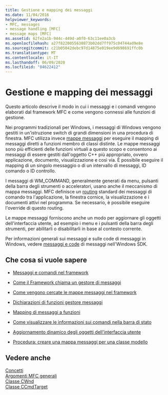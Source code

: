 ```yaml
---
title: Gestione e mapping dei messaggi
ms.date: 11/04/2016
helpviewer_keywords:
- MFC, messages
- message handling [MFC]
- message maps [MFC]
ms.assetid: 62fe2a1b-944c-449d-a0f0-63c11ee0a3cb
ms.openlocfilehash: a27f8220055630873b02dd7ff975c04744ad9e8e
ms.sourcegitcommit: c21b05042debc97d14875e019ee9d698691ffc0b
ms.translationtype: MT
ms.contentlocale: it-IT
ms.lasthandoff: 06/09/2020
ms.locfileid: "84622412"
---
```

# <a name="message-handling-and-mapping"></a>Gestione e mapping dei messaggi

Questo articolo descrive il modo in cui i messaggi e i comandi vengono elaborati dal framework MFC e come vengono connessi alle funzioni di gestione.

Nei programmi tradizionali per Windows, i messaggi di Windows vengono gestiti in un'istruzione switch di grandi dimensioni in una procedura di finestra. MFC utilizza invece [mappe messaggi](message-categories.md) per eseguire il mapping di messaggi diretti a funzioni membro di classi distinte. Le mappe messaggi sono più efficienti delle funzioni virtuali a questo scopo e consentono ai messaggi di essere gestiti dall'oggetto C++ più appropriato, ovvero applicazione, documento, visualizzazione e così via. È possibile eseguire il mapping di un singolo messaggio o di un intervallo di messaggi, ID comando o ID controllo.

I messaggi di WM_COMMAND, generalmente generati da menu, pulsanti della barra degli strumenti o acceleratori, usano anche il meccanismo di mappa messaggi. MFC definisce un [routing](command-routing.md) standard dei messaggi di comando tra l'applicazione, la finestra cornice, la visualizzazione e i documenti attivi nel programma. Se necessario, è possibile eseguire l'override di questo routing.

Le mappe messaggi forniscono anche un modo per aggiornare gli oggetti dell'interfaccia utente, ad esempio i menu e i pulsanti della barra degli strumenti, per abilitarli o disabilitarli in base al contesto corrente.

Per informazioni generali sui messaggi e sulle code di messaggi in Windows, vedere [messaggi e code](/windows/win32/winmsg/messages-and-message-queues) di messaggi nell'Windows SDK.

## <a name="what-do-you-want-to-know-more-about"></a>Che cosa si vuole sapere

- [Messaggi e comandi nel framework](messages-and-commands-in-the-framework.md)

- [Come il Framework chiama un gestore di messaggi](how-the-framework-calls-a-handler.md)

- [Come vengono cercate le mappe messaggi nel framework](how-the-framework-searches-message-maps.md)

- [Dichiarazioni di funzioni gestore messaggi](declaring-message-handler-functions.md)

- [Mapping di messaggi a funzioni](reference/mapping-messages-to-functions.md)

- [Come visualizzare le informazioni sui comandi nella barra di stato](how-to-display-command-information-in-the-status-bar.md)

- [Aggiornamento dinamico degli oggetti dell'interfaccia utente](how-to-update-user-interface-objects.md)

- [Procedura: creare una mappa messaggi per una classe modello](how-to-create-a-message-map-for-a-template-class.md)

## <a name="see-also"></a>Vedere anche

[Concetti](mfc-concepts.md)<br/>
[Argomenti MFC generali](general-mfc-topics.md)<br/>
[Classe CWnd](reference/cwnd-class.md)<br/>
[Classe CCmdTarget](reference/ccmdtarget-class.md)
